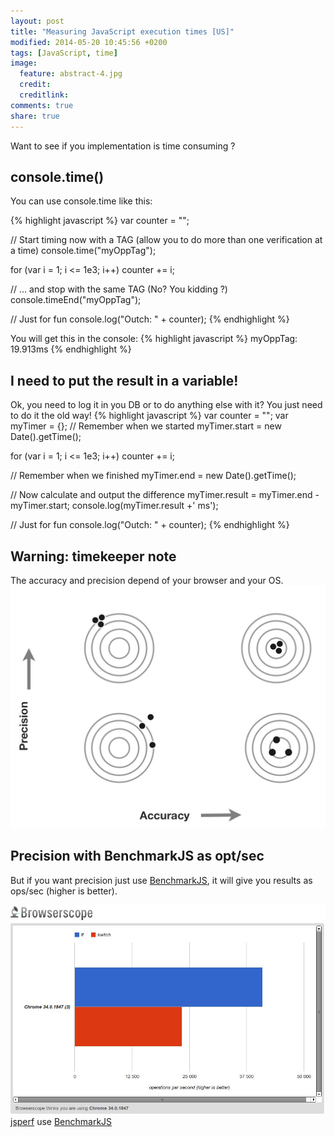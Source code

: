 ```yaml
---
layout: post
title: "Measuring JavaScript execution times [US]"
modified: 2014-05-20 10:45:56 +0200
tags: [JavaScript, time]
image:
  feature: abstract-4.jpg
  credit:
  creditlink:
comments: true
share: true
---
```


Want to see if you implementation is time consuming ?


## console.time()

You can use console.time like this:

{% highlight javascript %}
var counter = "";

// Start timing now with a TAG (allow you to do more than one verification at a time)
console.time("myOppTag");

for (var i = 1; i <= 1e3; i++)
    counter += i;

// ... and stop with the same TAG (No? You kidding ?)
console.timeEnd("myOppTag");

// Just for fun
console.log("Outch: " + counter);
{% endhighlight %}

You will get this in the console:
{% highlight javascript %}
myOppTag: 19.913ms
{% endhighlight %}


## I need to put the result in a variable!

Ok, you need to log it in you DB or to do anything else with it? You just need to do it the old way!
{% highlight javascript %}
var counter = "";
var myTimer = {};
// Remember when we started
myTimer.start = new Date().getTime();

for (var i = 1; i <= 1e3; i++)
    counter += i;

// Remember when we finished
myTimer.end = new Date().getTime();

// Now calculate and output the difference
myTimer.result = myTimer.end - myTimer.start;
console.log(myTimer.result +' ms');

// Just for fun
console.log("Outch: " + counter);
{% endhighlight %}


## Warning: timekeeper note

The accuracy and precision depend of your browser and your OS.
<img src="/images/posts/accuracy_precision.png" alt="" class="img-rounded">


## Precision with BenchmarkJS as opt/sec

But if you want precision just use [BenchmarkJS](http://benchmarkjs.com/), it will give you results as ops/sec (higher is better).

[<img src="/images/posts/benchmarkjs1.jpg" alt="" class="img-rounded">](http://jsperf.com/if-vs-switch-vadim)
[jsperf](http://jsperf.co) use [BenchmarkJS](http://benchmarkjs.com/)
